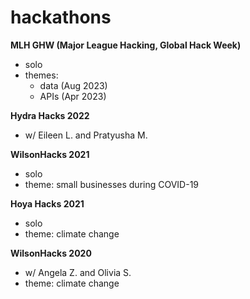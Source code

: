 # hackathons
**MLH GHW (Major League Hacking, Global Hack Week)**
- solo
- themes:
  - data (Aug 2023)
  - APIs (Apr 2023)
  </ul>
**Hydra Hacks 2022**
- w/ Eileen L. and Pratyusha M.
  </ul>
**WilsonHacks 2021**
- solo
- theme: small businesses during COVID-19
  </ul>
**Hoya Hacks 2021**
- solo
- theme: climate change
  </ul>
**WilsonHacks 2020**
- w/ Angela Z. and Olivia S.
- theme: climate change
  </ul>
